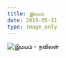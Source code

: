 ```yaml
---
title: இமயம்
date: 2019-05-11
type: image_only
---
```


![இமயம் - நவிலன்](/$relToAbs("இமயம்.jpg")$)
